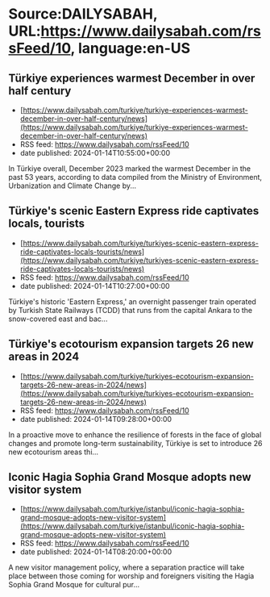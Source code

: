 # Source:DAILYSABAH, URL:https://www.dailysabah.com/rssFeed/10, language:en-US

## Türkiye experiences warmest December in over half century
 - [https://www.dailysabah.com/turkiye/turkiye-experiences-warmest-december-in-over-half-century/news](https://www.dailysabah.com/turkiye/turkiye-experiences-warmest-december-in-over-half-century/news)
 - RSS feed: https://www.dailysabah.com/rssFeed/10
 - date published: 2024-01-14T10:55:00+00:00

In Türkiye overall, December 2023 marked the warmest December in the past 53 years, according to data compiled from the Ministry of Environment, Urbanization and Climate Change by...

## Türkiye's scenic Eastern Express ride captivates locals, tourists
 - [https://www.dailysabah.com/turkiye/turkiyes-scenic-eastern-express-ride-captivates-locals-tourists/news](https://www.dailysabah.com/turkiye/turkiyes-scenic-eastern-express-ride-captivates-locals-tourists/news)
 - RSS feed: https://www.dailysabah.com/rssFeed/10
 - date published: 2024-01-14T10:27:00+00:00

Türkiye's historic 'Eastern Express,' an overnight passenger train operated by Turkish State Railways (TCDD) that runs from the capital Ankara to the snow-covered east and bac...

## Türkiye's ecotourism expansion targets 26 new areas in 2024
 - [https://www.dailysabah.com/turkiye/turkiyes-ecotourism-expansion-targets-26-new-areas-in-2024/news](https://www.dailysabah.com/turkiye/turkiyes-ecotourism-expansion-targets-26-new-areas-in-2024/news)
 - RSS feed: https://www.dailysabah.com/rssFeed/10
 - date published: 2024-01-14T09:28:00+00:00

In a proactive move to enhance the resilience of forests in the face of global changes and promote long-term sustainability, Türkiye is set to introduce 26 new ecotourism areas thi...

## Iconic Hagia Sophia Grand Mosque adopts new visitor system
 - [https://www.dailysabah.com/turkiye/istanbul/iconic-hagia-sophia-grand-mosque-adopts-new-visitor-system](https://www.dailysabah.com/turkiye/istanbul/iconic-hagia-sophia-grand-mosque-adopts-new-visitor-system)
 - RSS feed: https://www.dailysabah.com/rssFeed/10
 - date published: 2024-01-14T08:20:00+00:00

A new visitor management policy, where a separation practice will take place between those coming for worship and foreigners visiting the Hagia Sophia Grand Mosque for cultural pur...

